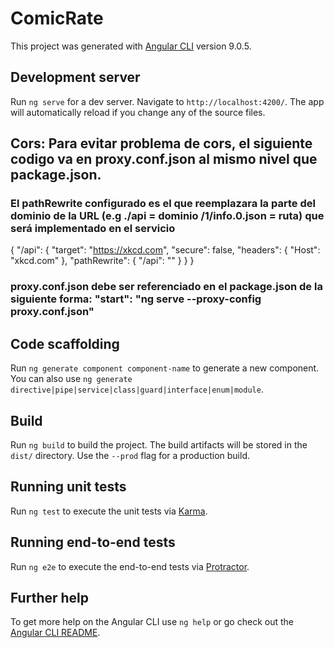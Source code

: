 # ComicRate

This project was generated with [Angular CLI](https://github.com/angular/angular-cli) version 9.0.5.

## Development server

Run `ng serve` for a dev server. Navigate to `http://localhost:4200/`. The app will automatically reload if you change any of the source files.

## Cors: Para evitar problema de cors, el siguiente codigo va en proxy.conf.json al mismo nivel que package.json.
### El pathRewrite configurado es el que reemplazara la parte del dominio de la URL (e.g ./api = dominio  /1/info.0.json = ruta) que será implementado en el servicio

{
	"/api": {
		"target": "https://xkcd.com",
		"secure": false,
		"headers": {
			"Host": "xkcd.com"
		},
		"pathRewrite": { 
			"/api": ""
		}
	}
}

### proxy.conf.json debe ser referenciado en el package.json de la siguiente forma: "start": "ng serve --proxy-config proxy.conf.json"


## Code scaffolding

Run `ng generate component component-name` to generate a new component. You can also use `ng generate directive|pipe|service|class|guard|interface|enum|module`.

## Build

Run `ng build` to build the project. The build artifacts will be stored in the `dist/` directory. Use the `--prod` flag for a production build.

## Running unit tests

Run `ng test` to execute the unit tests via [Karma](https://karma-runner.github.io).

## Running end-to-end tests

Run `ng e2e` to execute the end-to-end tests via [Protractor](http://www.protractortest.org/).

## Further help

To get more help on the Angular CLI use `ng help` or go check out the [Angular CLI README](https://github.com/angular/angular-cli/blob/master/README.md).
